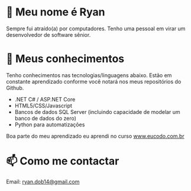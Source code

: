 # 👋 Meu nome é Ryan
Sempre fui atraído(a) por computadores. Tenho uma pessoal em virar um desenvolvedor de software sênior.

# 👀 Meus conhecimentos

Tenho conhecimentos nas tecnologias/linguagens abaixo. Estão em constante aprendizado conforme você notará nos meus repositórios do Github.

* .NET C# / ASP.NET Core
* HTML5/CSS/Javascript
* Bancos de dados SQL Server (incluindo capacidade de modelar um banco de dados do zero)
* Python para automatizações 

Boa parte do meu aprendizado eu aprendi no curso www.eucodo.com.br

# 📫 Como me contactar

Email: ryan.dob14@gmail.com
